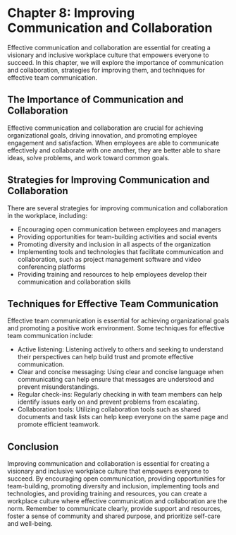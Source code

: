 Chapter 8: Improving Communication and Collaboration
====================================================

Effective communication and collaboration are essential for creating a visionary and inclusive workplace culture that empowers everyone to succeed. In this chapter, we will explore the importance of communication and collaboration, strategies for improving them, and techniques for effective team communication.

The Importance of Communication and Collaboration
-------------------------------------------------

Effective communication and collaboration are crucial for achieving organizational goals, driving innovation, and promoting employee engagement and satisfaction. When employees are able to communicate effectively and collaborate with one another, they are better able to share ideas, solve problems, and work toward common goals.

Strategies for Improving Communication and Collaboration
--------------------------------------------------------

There are several strategies for improving communication and collaboration in the workplace, including:

* Encouraging open communication between employees and managers
* Providing opportunities for team-building activities and social events
* Promoting diversity and inclusion in all aspects of the organization
* Implementing tools and technologies that facilitate communication and collaboration, such as project management software and video conferencing platforms
* Providing training and resources to help employees develop their communication and collaboration skills

Techniques for Effective Team Communication
-------------------------------------------

Effective team communication is essential for achieving organizational goals and promoting a positive work environment. Some techniques for effective team communication include:

* Active listening: Listening actively to others and seeking to understand their perspectives can help build trust and promote effective communication.
* Clear and concise messaging: Using clear and concise language when communicating can help ensure that messages are understood and prevent misunderstandings.
* Regular check-ins: Regularly checking in with team members can help identify issues early on and prevent problems from escalating.
* Collaboration tools: Utilizing collaboration tools such as shared documents and task lists can help keep everyone on the same page and promote efficient teamwork.

Conclusion
----------

Improving communication and collaboration is essential for creating a visionary and inclusive workplace culture that empowers everyone to succeed. By encouraging open communication, providing opportunities for team-building, promoting diversity and inclusion, implementing tools and technologies, and providing training and resources, you can create a workplace culture where effective communication and collaboration are the norm. Remember to communicate clearly, provide support and resources, foster a sense of community and shared purpose, and prioritize self-care and well-being.

